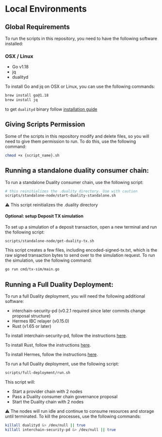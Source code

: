 # Local Environments

## Global Requirements

To run the scripts in this repository, you need to have the following software installed:

### OSX / Linux
- Go v1.18
- jq
- dualityd

To install Go and jq on OSX or Linux, you can use the following commands:

```bash
brew install go@1.18
brew install jq
```

to get `dualityd` binary follow [installation guide](https://github.com/duality-labs/duality/blob/main/readme.md)

## Giving Scripts Permission
Some of the scripts in this repository modify and delete files, so you will need to give them permission to run. 
To do this, use the following command:

```bash
chmod +x {script_name}.sh
```

## Running a standalone duality consumer chain:
To run a standalone Duality consumer chain, use the following script:


 ```bash
# this reinitializes the .duality directory. Use with caution
scripts/standalone-node/start-duality-standalone.sh
```
:warning: This script reinitializes the .duality directory

#### Optional: setup Deposit TX simulation

To set up a simulation of a deposit transaction, open a new terminal and run the following script:
 ```bash
scripts/standalone-node/get-duality-tx.sh
```

This script creates a few files, including encoded-signed-tx.txt, which is the raw signed transaction bytes to send over to the simulation request. To run the simulation, use the following command:


```bash
go run cmd/tx-sim/main.go
```
## Running a Full Duality Deployment:
To run a full Duality deployment, you will need the following additional software:

- interchain-security-pd (v0.2.1 required since later commits change proposal structure)
- Hermes IBC relayer (v0.15.0)
- Rust (v1.65 or later)

To install interchain-security-pd, follow the instructions [here](https://github.com/cosmos/interchain-security/tree/v0.2.1).

To install Rust, follow the instructions [here](https://www.rust-lang.org/tools/install).

To install Hermes, follow the instructions [here](https://hermes.informal.systems/quick-start/installation.html).

To run a full Duality deployment, use the following script:

 ```bash
scripts/full-deployment/run.sh
```
This script will:

- Start a provider chain with 2 nodes
- Pass a Duality consumer chain governance proposal
- Start the Duality chain with 2 nodes

:warning: The nodes will run idle and continue to consume resources and storage until terminated. 
To kill the processes, use the following commands:
```bash
killall dualityd &> /dev/null || true
killall interchain-security-pd &> /dev/null || true
```
